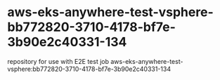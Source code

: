 # aws-eks-anywhere-test-vsphere-bb772820-3710-4178-bf7e-3b90e2c40331-134
repository for use with E2E test job aws-eks-anywhere-test-vsphere:bb772820-3710-4178-bf7e-3b90e2c40331-134
